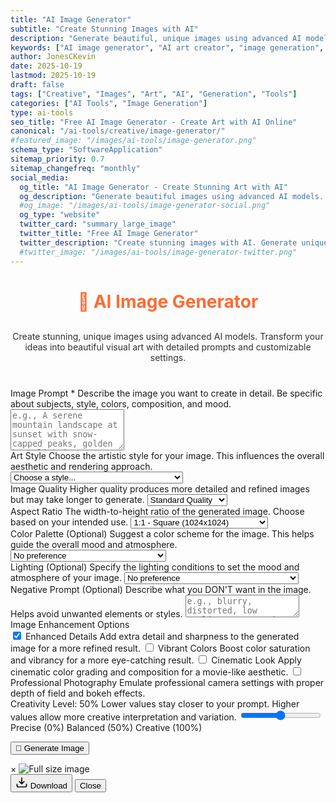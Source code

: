 ```yaml
---
title: "AI Image Generator"
subtitle: "Create Stunning Images with AI"
description: "Generate beautiful, unique images using advanced AI models. Create art, illustrations, and visual content with detailed prompts and customizable settings."
keywords: ["AI image generator", "AI art creator", "image generation", "AI artwork", "text to image", "AI illustration", "creative AI", "image creator", "AI art tool"]
author: JonesCKevin
date: 2025-10-19
lastmod: 2025-10-19
draft: false
tags: ["Creative", "Images", "Art", "AI", "Generation", "Tools"]
categories: ["AI Tools", "Image Generation"]
type: ai-tools
seo_title: "Free AI Image Generator - Create Art with AI Online"
canonical: "/ai-tools/creative/image-generator/"
#featured_image: "/images/ai-tools/image-generator.png"
schema_type: "SoftwareApplication"
sitemap_priority: 0.7
sitemap_changefreq: "monthly"
social_media:
  og_title: "AI Image Generator - Create Stunning Art with AI"
  og_description: "Generate beautiful images using advanced AI models. Create art, illustrations, and visual content with detailed prompts."
  #og_image: "/images/ai-tools/image-generator-social.png"
  og_type: "website"
  twitter_card: "summary_large_image"
  twitter_title: "Free AI Image Generator"
  twitter_description: "Create stunning images with AI. Generate unique artwork and illustrations from text prompts."
  #twitter_image: "/images/ai-tools/image-generator-twitter.png"
---
```


<link rel="stylesheet" href="image-generator.css">

<h1 style="text-align: center; margin-bottom: 30px; color: #ff6b35;">🎨 AI Image Generator</h1>
<p style="text-align: center; margin-bottom: 40px; opacity: 0.9;">
Create stunning, unique images using advanced AI models. Transform your ideas into beautiful visual art with detailed prompts and customizable settings.
</p>

<form id="imageGeneratorForm">
  <div class="form-group">
    <label for="prompt" class="tooltip">
      Image Prompt *
      <span class="tooltiptext">Describe the image you want to create in detail. Be specific about subjects, style, colors, composition, and mood.</span>
    </label>
    <textarea id="prompt" rows="4" placeholder="e.g., A serene mountain landscape at sunset with snow-capped peaks, golden hour lighting, vibrant colors, ultra detailed, photorealistic..." required></textarea>
  </div>

  <div class="form-row">
    <div class="form-group">
      <label for="imageStyle" class="tooltip">
        Art Style
        <span class="tooltiptext">Choose the artistic style for your image. This influences the overall aesthetic and rendering approach.</span>
      </label>
      <select id="imageStyle">
        <option value="">Choose a style...</option>
        <option value="photorealistic">📷 Photorealistic - Like a real photo</option>
        <option value="digital-art">🎨 Digital Art - Modern digital painting</option>
        <option value="oil-painting">🖌️ Oil Painting - Classic oil painting style</option>
        <option value="watercolor">💧 Watercolor - Soft, flowing watercolor</option>
        <option value="anime">🎭 Anime - Japanese animation style</option>
        <option value="comic-book">📚 Comic Book - Comic/graphic novel style</option>
        <option value="3d-render">🎮 3D Render - Computer-generated 3D</option>
        <option value="pencil-sketch">✏️ Pencil Sketch - Hand-drawn sketch</option>
        <option value="abstract">🌀 Abstract - Abstract/conceptual art</option>
        <option value="surreal">🌙 Surreal - Dreamlike, surrealist style</option>
        <option value="fantasy">✨ Fantasy - Magical, fantasy illustration</option>
        <option value="sci-fi">🚀 Sci-Fi - Futuristic, science fiction</option>
        <option value="cyberpunk">🌃 Cyberpunk - Neon, dystopian future</option>
        <option value="steampunk">⚙️ Steampunk - Victorian-era technology</option>
        <option value="minimalist">▫️ Minimalist - Simple, clean design</option>
        <option value="vintage">📼 Vintage - Retro, nostalgic aesthetic</option>
      </select>
    </div>
    <div class="form-group">
      <label for="imageQuality" class="tooltip">
        Image Quality
        <span class="tooltiptext">Higher quality produces more detailed and refined images but may take longer to generate.</span>
      </label>
      <select id="imageQuality">
        <option value="standard">Standard Quality</option>
        <option value="high">High Quality</option>
        <option value="ultra">Ultra Quality (HD)</option>
      </select>
    </div>
  </div>

  <div class="form-row">
    <div class="form-group">
      <label for="aspectRatio" class="tooltip">
        Aspect Ratio
        <span class="tooltiptext">The width-to-height ratio of the generated image. Choose based on your intended use.</span>
      </label>
      <select id="aspectRatio">
        <option value="1:1">1:1 - Square (1024x1024)</option>
        <option value="16:9">16:9 - Landscape (1792x1024)</option>
        <option value="9:16">9:16 - Portrait (1024x1792)</option>
        <option value="4:3">4:3 - Classic (1536x1152)</option>
        <option value="3:4">3:4 - Classic Portrait (1152x1536)</option>
      </select>
    </div>
    <div class="form-group">
      <label for="colorPalette" class="tooltip">
        Color Palette (Optional)
        <span class="tooltiptext">Suggest a color scheme for the image. This helps guide the overall mood and atmosphere.</span>
      </label>
      <select id="colorPalette">
        <option value="">No preference</option>
        <option value="vibrant">🌈 Vibrant - Bold, saturated colors</option>
        <option value="pastel">🎀 Pastel - Soft, light colors</option>
        <option value="monochrome">⚫⚪ Monochrome - Single color tones</option>
        <option value="warm">🔥 Warm - Reds, oranges, yellows</option>
        <option value="cool">❄️ Cool - Blues, greens, purples</option>
        <option value="earth-tones">🌍 Earth Tones - Natural, muted colors</option>
        <option value="neon">💡 Neon - Bright, electric colors</option>
        <option value="muted">🎨 Muted - Desaturated, subtle colors</option>
      </select>
    </div>
  </div>

  <div class="form-group">
    <label for="lighting" class="tooltip">
      Lighting (Optional)
      <span class="tooltiptext">Specify the lighting conditions to set the mood and atmosphere of your image.</span>
    </label>
    <select id="lighting">
      <option value="">No preference</option>
      <option value="golden-hour">🌅 Golden Hour - Warm sunset/sunrise light</option>
      <option value="blue-hour">🌆 Blue Hour - Cool twilight light</option>
      <option value="dramatic">⚡ Dramatic - Strong contrasts and shadows</option>
      <option value="soft">☁️ Soft - Diffused, gentle lighting</option>
      <option value="studio">💡 Studio - Professional, even lighting</option>
      <option value="natural">🌤️ Natural - Daylight conditions</option>
      <option value="moody">🌙 Moody - Dark, atmospheric lighting</option>
      <option value="backlit">🔆 Backlit - Light from behind subject</option>
      <option value="rim-lighting">✨ Rim Lighting - Edge-lit subjects</option>
    </select>
  </div>

  <div class="form-group">
    <label for="negativePrompt" class="tooltip">
      Negative Prompt (Optional)
      <span class="tooltiptext">Describe what you DON'T want in the image. Helps avoid unwanted elements or styles.</span>
    </label>
    <textarea id="negativePrompt" rows="2" placeholder="e.g., blurry, distorted, low quality, watermark, text, deformed..."></textarea>
  </div>

  <div class="form-group">
    <label>Image Enhancement Options</label>
    <div class="checkbox-group">
      <label class="checkbox-inline tooltip">
        <input type="checkbox" id="enhanceDetails" checked> Enhanced Details
        <span class="tooltiptext">Add extra detail and sharpness to the generated image for a more refined result.</span>
      </label>
      <label class="checkbox-inline tooltip">
        <input type="checkbox" id="enhanceColors"> Vibrant Colors
        <span class="tooltiptext">Boost color saturation and vibrancy for a more eye-catching result.</span>
      </label>
      <label class="checkbox-inline tooltip">
        <input type="checkbox" id="cinematicLook"> Cinematic Look
        <span class="tooltiptext">Apply cinematic color grading and composition for a movie-like aesthetic.</span>
      </label>
      <label class="checkbox-inline tooltip">
        <input type="checkbox" id="professionalPhoto"> Professional Photography
        <span class="tooltiptext">Emulate professional camera settings with proper depth of field and bokeh effects.</span>
      </label>
    </div>
  </div>

  <div class="form-group">
    <label for="creativity" class="tooltip">
      Creativity Level: <span id="creativityDisplay">50</span>%
      <span class="tooltiptext">Lower values stay closer to your prompt. Higher values allow more creative interpretation and variation.</span>
    </label>
    <input type="range" id="creativity" min="0" max="100" value="50" oninput="updateCreativityDisplay(this.value)"/>
    <div class="slider-labels">
      <span>Precise (0%)</span>
      <span>Balanced (50%)</span>
      <span>Creative (100%)</span>
    </div>
  </div>

  <button type="button" class="btn-primary" onclick="generateImage()">🎨 Generate Image</button>
</form>

<div id="loadingDiv" class="loading" style="display: none;">
  <div class="loading-spinner"></div>
  <div class="loading-text">Creating your image...</div>
  <div class="loading-subtext">This may take 30-60 seconds depending on complexity</div>
</div>

<div id="errorDiv" style="display: none;"></div>

<div id="resultDiv" style="display: none;">
  <h3 style="color: #ff6b35; margin-bottom: 20px;">✨ Your Generated Image</h3>
  
  <div class="image-container">
    <div class="image-wrapper">
      <img id="generatedImage" alt="AI Generated Image" />
      <div class="image-overlay">
        <button class="overlay-btn" onclick="viewFullImage()" title="View Full Size">
          <svg width="24" height="24" viewBox="0 0 24 24" fill="none" stroke="currentColor" stroke-width="2">
            <path d="M15 3h6v6M9 21H3v-6M21 3l-7 7M3 21l7-7"/>
          </svg>
          Expand
        </button>
      </div>
    </div>
  </div>

  <div class="image-info">
    <div class="info-item">
      <span class="info-label">Model:</span>
      <span id="imageModel">-</span>
    </div>
    <div class="info-item">
      <span class="info-label">Size:</span>
      <span id="imageSize">-</span>
    </div>
    <div class="info-item">
      <span class="info-label">Style:</span>
      <span id="imageStyleUsed">-</span>
    </div>
  </div>

  <div class="prompt-used">
    <h4>Prompt Used:</h4>
    <p id="promptUsed"></p>
  </div>

  <div style="margin-top: 30px; gap: 15px; display: flex; justify-content: center; flex-wrap: wrap;">
    <button class="btn-primary btn-download" onclick="downloadImage()">
      <svg width="20" height="20" viewBox="0 0 24 24" fill="none" stroke="currentColor" stroke-width="2">
        <path d="M21 15v4a2 2 0 0 1-2 2H5a2 2 0 0 1-2-2v-4M7 10l5 5 5-5M12 15V3"/>
      </svg>
      Download Image
    </button>
    <button class="btn-primary btn-download" onclick="copyPrompt()">Copy Prompt</button>
    <button class="btn-primary btn-download" onclick="regenerateImage()">
      <svg width="20" height="20" viewBox="0 0 24 24" fill="none" stroke="currentColor" stroke-width="2">
        <path d="M1 4v6h6M23 20v-6h-6"/>
        <path d="M20.49 9A9 9 0 0 0 5.64 5.64L1 10m22 4l-4.64 4.36A9 9 0 0 1 3.51 15"/>
      </svg>
      Regenerate
    </button>
  </div>
</div>

<!-- Full Image Modal -->
<div id="imageModal" class="modal" onclick="closeModal()">
  <div class="modal-content" onclick="event.stopPropagation()">
    <span class="close" onclick="closeModal()">&times;</span>
    <img id="modalImage" alt="Full size image" />
    <div class="modal-controls">
      <button class="modal-btn" onclick="downloadImage()">
        <svg width="20" height="20" viewBox="0 0 24 24" fill="none" stroke="currentColor" stroke-width="2">
          <path d="M21 15v4a2 2 0 0 1-2 2H5a2 2 0 0 1-2-2v-4M7 10l5 5 5-5M12 15V3"/>
        </svg>
        Download
      </button>
      <button class="modal-btn" onclick="closeModal()">Close</button>
    </div>
  </div>
</div>

<script src="image-generator.js"></script>
